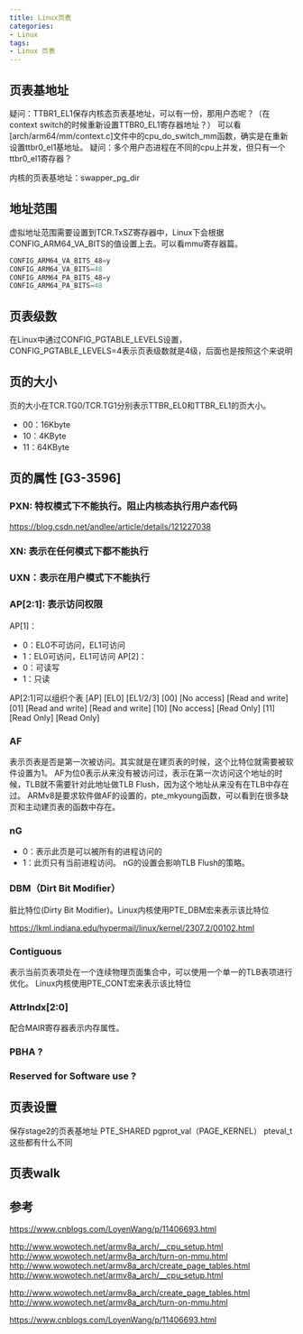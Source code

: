 ```yaml
---
title: Linux页表
categories: 
- Linux
tags:
- Linux 页表
---
```


## 页表基地址
疑问：TTBR1_EL1保存内核态页表基地址，可以有一份，那用户态呢？（在context switch的时候重新设置TTBR0_EL1寄存器地址？）
可以看[arch/arm64/mm/context.c]文件中的cpu_do_switch_mm函数，确实是在重新设置ttbr0_el1基地址。
疑问：多个用户态进程在不同的cpu上并发，但只有一个ttbr0_el1寄存器？

内核的页表基地址：swapper_pg_dir

## 地址范围
虚拟地址范围需要设置到TCR.TxSZ寄存器中，Linux下会根据CONFIG_ARM64_VA_BITS的值设置上去。可以看mmu寄存器篇。
```c
CONFIG_ARM64_VA_BITS_48=y
CONFIG_ARM64_VA_BITS=48
CONFIG_ARM64_PA_BITS_48=y
CONFIG_ARM64_PA_BITS=48
```

## 页表级数
在Linux中通过CONFIG_PGTABLE_LEVELS设置，CONFIG_PGTABLE_LEVELS=4表示页表级数就是4级，后面也是按照这个来说明

## 页的大小
页的大小在TCR.TG0/TCR.TG1分别表示TTBR_EL0和TTBR_EL1的页大小。
- 00：16Kbyte
- 10：4KByte
- 11：64KByte

## 页的属性 [G3-3596]
### PXN: 特权模式下不能执行。阻止内核态执行用户态代码
https://blog.csdn.net/andlee/article/details/121227038

### XN: 表示在任何模式下都不能执行
### UXN：表示在用户模式下不能执行
### AP[2:1]: 表示访问权限
AP[1]：
- 0：EL0不可访问，EL1可访问
- 1：EL0可访问，EL1可访问
AP[2]：
- 0：可读写
- 1：只读

AP[2:1]可以组织个表
[AP]        [EL0]              [EL1/2/3]
[00]        [No access]        [Read and write]
[01]        [Read and write]   [Read and write]
[10]        [No access]        [Read Only]
[11]        [Read Only]        [Read Only]

### AF
表示页表是否是第一次被访问。其实就是在建页表的时候，这个比特位就需要被软件设置为1。
AF为位0表示从来没有被访问过，表示在第一次访问这个地址的时候，TLB就不需要针对此地址做TLB Flush，因为这个地址从来没有在TLB中存在过。
ARMv8是要求软件做AF的设置的，pte_mkyoung函数，可以看到在很多缺页和主动建页表的函数中存在。

### nG
- 0：表示此页是可以被所有的进程访问的
- 1：此页只有当前进程访问。
nG的设置会影响TLB Flush的策略。

### DBM（Dirt Bit Modifier）
脏比特位(Dirty Bit Modifier)。Linux内核使用PTE_DBM宏来表示该比特位

https://lkml.indiana.edu/hypermail/linux/kernel/2307.2/00102.html

### Contiguous
表示当前页表项处在一个连续物理页面集合中，可以使用一个单一的TLB表项进行优化。
Linux内核使用PTE_CONT宏来表示该比特位

### AttrIndx[2:0]
配合MAIR寄存器表示内存属性。

### PBHA ?

### Reserved for Software use ?

## 页表设置

保存stage2的页表基地址
PTE_SHARED
pgprot_val（PAGE_KERNEL）
pteval_t
这些都有什么不同

## 页表walk

## 参考

https://www.cnblogs.com/LoyenWang/p/11406693.html

http://www.wowotech.net/armv8a_arch/__cpu_setup.html
http://www.wowotech.net/armv8a_arch/turn-on-mmu.html
http://www.wowotech.net/armv8a_arch/create_page_tables.html
http://www.wowotech.net/armv8a_arch/__cpu_setup.html

http://www.wowotech.net/armv8a_arch/create_page_tables.html
http://www.wowotech.net/armv8a_arch/turn-on-mmu.html

https://www.cnblogs.com/LoyenWang/p/11406693.html
